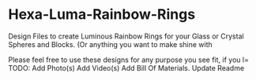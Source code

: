 # Hexa-Luma-Rainbow-Rings
Design Files to create Luminous Rainbow Rings for your Glass or Crystal Spheres and Blocks. (Or anything you want to make shine with 

Please feel free to use these designs for any purpose you see fit, if you l=
TODO:
Add Photo(s)
Add Video(s)
Add Bill Of Materials.
Update Readme
